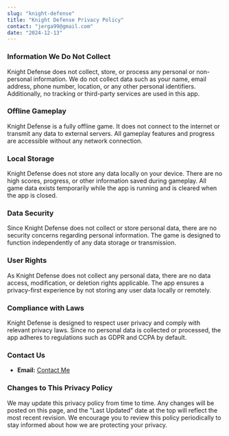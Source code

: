 ```yaml
---
slug: "knight-defense"
title: "Knight Defense Privacy Policy"
contact: "jerga99@gmail.com"
date: "2024-12-13"
---
```


### **Information We Do Not Collect**

Knight Defense does not collect, store, or process any personal or non-personal information. We do not collect data such as your name, email address, phone number, location, or any other personal identifiers. Additionally, no tracking or third-party services are used in this app.

### **Offline Gameplay**

Knight Defense is a fully offline game. It does not connect to the internet or transmit any data to external servers. All gameplay features and progress are accessible without any network connection.

### **Local Storage**

Knight Defense does not store any data locally on your device. There are no high scores, progress, or other information saved during gameplay. All game data exists temporarily while the app is running and is cleared when the app is closed.

### **Data Security**

Since Knight Defense does not collect or store personal data, there are no security concerns regarding personal information. The game is designed to function independently of any data storage or transmission.

### **User Rights**

As Knight Defense does not collect any personal data, there are no data access, modification, or deletion rights applicable. The app ensures a privacy-first experience by not storing any user data locally or remotely.

### **Compliance with Laws**

Knight Defense is designed to respect user privacy and comply with relevant privacy laws. Since no personal data is collected or processed, the app adheres to regulations such as GDPR and CCPA by default.

### **Contact Us**
- **Email:** [Contact Me](mailto:jerga99@gmail.com)

### **Changes to This Privacy Policy**

We may update this privacy policy from time to time. Any changes will be posted on this page, and the "Last Updated" date at the top will reflect the most recent revision. We encourage you to review this policy periodically to stay informed about how we are protecting your privacy.
